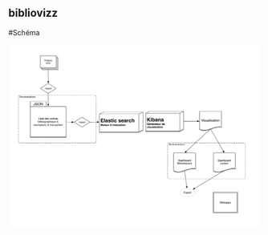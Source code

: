 ## bibliovizz

#Schéma 

![Schema](https://raw.githubusercontent.com/taclab/bibliovizz/master/docs/images/schema.jpg)
